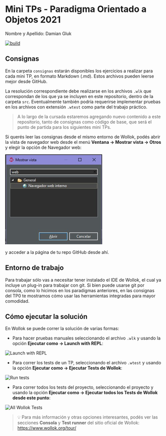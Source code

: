 # Mini TPs - Paradigma Orientado a Objetos 2021

Nombre y Apellido: Damian Gluk

[![build](https://github.com/pdep-mit/mini-tps-objetos-2022-damiangluk/actions/workflows/build.yml/badge.svg)](https://github.com/pdep-mit/mini-tps-objetos-2022-damiangluk/actions/workflows/build.yml)

## Consignas

En la carpeta `consignas` estarán disponibles los ejercicios a realizar para cada mini TP, en formato Markdown (.md). Estos archivos pueden leerse mejor desde GitHub.

La resolución correspondiente debe realizarse en los archivos `.wlk` que correspondan de los que ya se incluyen en este repositorio, dentro de la carpeta `src`. Eventualmente también podría requerirse implementar pruebas en los archivos con extensión `.wtest` como parte del trabajo práctico.

> A lo largo de la cursada estaremos agregando nuevo contenido a este repositorio, tanto de consignas como código de base, que será el punto de partida para los siguientes mini TPs.

Si querés leer las consignas desde el mismo entorno de Wollok, podés abrir la vista de navegador web desde el menú **Ventana -> Mostrar vista -> Otros** y elegir la opción de Navegador web:

![Navegador web](consignas/imagenes/web-browser.jpg)

y acceder a la página de tu repo GitHub desde ahí.

## Entorno de trabajo

Para trabajar sólo vas a necesitar tener instalado el IDE de Wollok, el cual ya incluye un plug-in para trabajar con git. Si bien puede usarse git por consola, como lo hicimos en los paradigmas anteriores, en las consignas del TP0 te mostramos cómo usar las herramientas integradas para mayor comodidad.

## Cómo ejecutar la solución

En Wollok se puede correr la solución de varias formas:

- Para hacer pruebas manuales seleccionando el archivo `.wlk` y usando la opción **Ejecutar como -> Launch with REPL**:

![Launch with REPL](https://d33wubrfki0l68.cloudfront.net/f5fc2749e6bae5af90b1a9295cb13941f803a4ce/0ef93/images/tour/consoleintroes.gif)

- Para correr los tests de un TP, seleccionando el archivo `.wtest` y usando la opción **Ejecutar como -> Ejecutar Tests de Wollok**:

![Run tests](https://d33wubrfki0l68.cloudfront.net/e5bd31e55f66cf2e605d1d89563bfaefcbaf692b/bb328/images/tour/testrunnerintroes.gif)

- Para correr todos los tests del proyecto, seleccionando el proyecto y usando la opción **Ejecutar como -> Ejecutar todos los Tests de Wollok desde este punto**:

![All Wollok Tests](https://d33wubrfki0l68.cloudfront.net/15d835ed544cab381623621affcb8ec899d81e87/a930f/images/tour/testrunnerrunningseveralfileses.gif)

> :bulb: Para más información y otras opciones interesantes, podés ver las secciones **Consola** y **Test runner** del sitio oficial de Wollok: https://www.wollok.org/tour/
